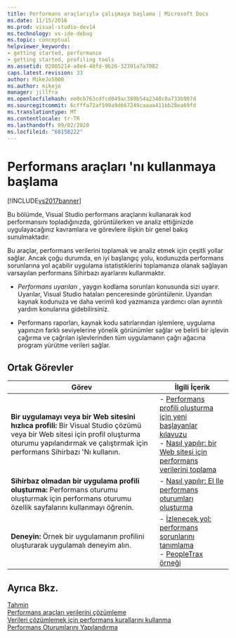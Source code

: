 ```yaml
---
title: Performans araçlarıyla çalışmaya başlama | Microsoft Docs
ms.date: 11/15/2016
ms.prod: visual-studio-dev14
ms.technology: vs-ide-debug
ms.topic: conceptual
helpviewer_keywords:
- getting started, performance
- getting started, profiling tools
ms.assetid: 02085214-a8e4-40fd-9b26-32391a7a7082
caps.latest.revision: 33
author: MikeJo5000
ms.author: mikejo
manager: jillfra
ms.openlocfilehash: ee0cb763cdfcd049ac389b54a2348c0a733b907d
ms.sourcegitcommit: 6cfffa72af599a9d667249caaaa411bb28ea69fd
ms.translationtype: MT
ms.contentlocale: tr-TR
ms.lasthandoff: 09/02/2020
ms.locfileid: "68158222"
---
```

# <a name="getting-started-with-performance-tools"></a>Performans araçları 'nı kullanmaya başlama
[!INCLUDE[vs2017banner](../includes/vs2017banner.md)]

Bu bölümde, Visual Studio performans araçlarını kullanarak kod performansını topladığınızda, görüntülerken ve analiz ettiğinizde uygulayacağınız kavramlara ve görevlere ilişkin bir genel bakış sunulmaktadır.  
  
 Bu araçlar, performans verilerini toplamak ve analiz etmek için çeşitli yollar sağlar. Ancak çoğu durumda, en iyi başlangıç yolu, kodunuzda performans sorunlarına yol açabilir uygulama istatistiklerini toplamanıza olanak sağlayan varsayılan performans Sihirbazı ayarlarını kullanmaktır.  
  
- *Performans uyarıları* , yaygın kodlama sorunları konusunda sizi uyarır. Uyarılar, Visual Studio hataları penceresinde görüntülenir. Uyarıdan kaynak kodunuza ve daha verimli kod yazmanıza yardımcı olan ayrıntılı yardım konularına gidebilirsiniz.  
  
- Performans raporları, kaynak kodu satırlarından işlemlere, uygulama yapınızın farklı seviyelerine yönelik görünümler sağlar ve belirli bir işlevin çağırma ve çağrılan işlevlerinden tüm uygulamanın çağrı ağacına program yürütme verileri sağlar.  
  
## <a name="common-tasks"></a>Ortak Görevler  
  
|Görev|İlgili İçerik|  
|----------|---------------------|  
|**Bir uygulamayı veya bir Web sitesini hızlıca profili:** Bir Visual Studio çözümü veya bir Web sitesi için profil oluşturma oturumu yapılandırmak ve çalıştırmak için performans Sihirbazı 'Nı kullanın.|-   [Performans profili oluşturma için yeni başlayanlar kılavuzu](../profiling/beginners-guide-to-performance-profiling.md)<br />-   [Nasıl yapılır: bir Web sitesi için performans verilerini toplama](../profiling/how-to-collect-performance-data-for-a-web-site.md)|  
|**Sihirbaz olmadan bir uygulama profili oluşturma:** Performans oturumu oluşturmak için performans oturumu özellik sayfalarını kullanmayı öğrenin.|-   [Nasıl yapılır: El Ile performans oturumları oluşturma](../profiling/how-to-manually-create-performance-sessions.md)|  
|**Deneyin:** Örnek bir uygulamanın profilini oluşturarak uygulamalı deneyim alın.|-   [İzlenecek yol: performans sorunlarını tanımlama](../profiling/walkthrough-identifying-performance-problems.md)<br />-   [PeopleTrax örneği](../profiling/peopletrax-sample-profiling-tools.md)|  
  
## <a name="see-also"></a>Ayrıca Bkz.  
 [Tahmin](../profiling/overviews-performance-tools.md)   
 [Performans araçları verilerini çözümleme](../profiling/analyzing-performance-tools-data.md)   
 [Verileri çözümlemek için performans kurallarını kullanma](../profiling/using-performance-rules-to-analyze-data.md)   
 [Performans Oturumlarını Yapılandırma](../profiling/configuring-performance-sessions.md)
